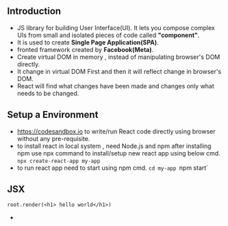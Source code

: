 ## Introduction
- JS library for building User Interface(UI). It lets you compose complex UIs from small and isolated pieces of code called **"component"**.
- It is used to create **Single Page Application(SPA)**.
- fronted framework created by **Facebook(Meta)**.
- Create virtual DOM in memory , instead of manipulating browser's DOM directly.
- It change in virtual DOM First and then it will reflect change in browser's DOM.
- React will find what changes have been made and changes only what needs to be changed.
## Setup a Environment
- https://codesandbox.io to write/run React code directly using browser without any pre-requisite.
- to install react in local system , need Node.js and npm after installing npm use npx command to install/setup new react app using below cmd. 
`npx create-react-app my-app`
- to run react app need to start using npm cmd.
`cd my-app
`npm start`

## JSX
```JS
root.render(<h1> hello world</h1>)
```
- 